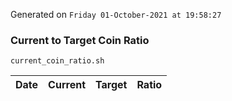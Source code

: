 Generated on `Friday 01-October-2021 at 19:58:27`

### Current to Target Coin Ratio
`current_coin_ratio.sh`

Date|Current|Target|Ratio
---|---|---|---
